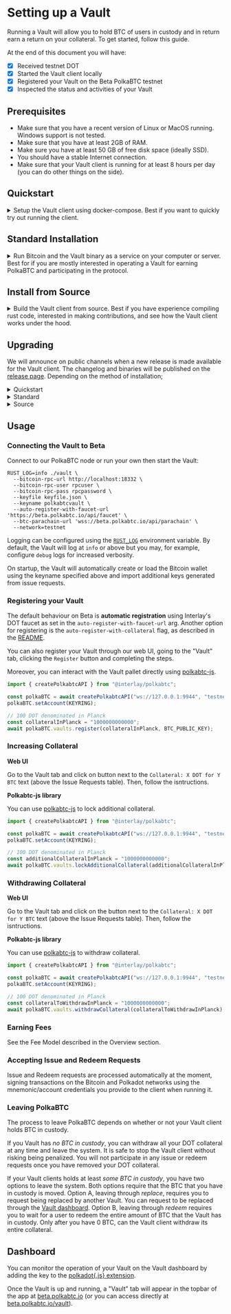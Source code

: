 # Setting up a Vault

Running a Vault will allow you to hold BTC of users in custody and in return earn a return on your collateral.
To get started, follow this guide.

At the end of this document you will have:

- [x] Received testnet DOT
- [x] Started the Vault client locally
- [x] Registered your Vault on the Beta PolkaBTC testnet
- [x] Inspected the status and activities of your Vault

## Prerequisites

- Make sure that you have a recent version of Linux or MacOS running. Windows support is not tested.
- Make sure that you have at least 2GB of RAM.
- Make sure you have at least 50 GB of free disk space (ideally SSD).
- You should have a stable Internet connection.
- Make sure that your Vault client is running for at least 8 hours per day (you can do other things on the side).

## Quickstart

<details>
<summary>
Setup the Vault client using docker-compose. Best if you want to quickly try out running the client.
</summary>

### 1. Download the docker-compose file to start the Vault client and the Bitcoin node

```shell
mkdir vault && cd vault
wget https://raw.githubusercontent.com/interlay/polkabtc-docs/master/scripts/vault/docker-compose.yml
```

### 2. Add your Polkadot account to use with your Vault

Add a `keyfile.json` file into that folder that contains the mnemonic of the account you want to use for the Vault, e.g.:

```json
{
  "polkabtcvault": "mango inspire guess truly stone husband double exhaust reflect wood soldier steel"
}
```

!> The mnemonic shown above is for display purposes only. DO NOT share or reuse menumonics.

You may use [subkey](https://substrate.dev/docs/en/knowledgebase/integrate/subkey) to generate this automatically:

```shell
subkey generate --output-type json | jq '{"polkabtcvault": .secretPhrase}' > keyfile.json
```

Please use a separate keyname and mnemonic for each client. This name determines which wallet to load on the Bitcoin full node.
If the Vault spends funds from another wallet this may be marked as theft.

### 3. Start the Vault client

(Optional) If you already have a locally running Bitcoin testnet node, only start the Vault client:

```shell
docker-compose up vault
```

?> You may need to edit the docker-compose to point `--bitcoin-rpc-url` to `http://localhost:18332`.

You can run the entire Vault client and the Bitcoin node with the following command:

```shell
docker-compose up
```

</details>

## Standard Installation

<details>
<summary>
Run Bitcoin and the Vault binary as a service on your computer or server. Best for if you are mostly interested in operating a Vault for earning PolkaBTC and participating in the protocol.
</summary>

!> This method is currently only supported for Linux.

### 1. Install a local Bitcoin node

Download and install a [Bitcoin Core full-node](https://bitcoin.org/en/full-node#what-is-a-full-node) by following the [Linux instructions](https://bitcoin.org/en/full-node#linux-instructions).

!> Remember to backup the wallet in the [data directory](https://en.bitcoin.it/wiki/Data_directory) to preserve keys held by your Vault.

### 2. Start the Bitcoin testnet node

?> Synchronizing the BTC testnet takes about 30 GB of storage and takes a couple of hours depending on your internet connection.

Since the Vault does not require a Bitcoin node with all the data and to reduce hardware requirements, you can start Bitcoin with the following [optimizations](https://bitcoin.org/en/full-node#what-is-a-full-node):

```shell
bitcoind -testnet -server -par=1 -maxuploadtarget=200 -blocksonly -rpcuser=rpcuser -rpcpassword=rpcpassword -fallbackfee=0.0002
```

!> The fallback fee argument is crucial. Without it, your vault may fail to make payments in certain circumstances, which it will be punished for.

### 3. Install the Vault client

Create a folder for your Vault and enter it:

```shell
mkdir vault && cd vault
```

Download the vault binary:

```shell
wget https://github.com/interlay/polkabtc-clients/releases/download/0.7.6/vault
```

Make the binary executable:

```shell
chmod +x vault
```

### 4. Add your Polkadot account to use with your Vault

Add a `keyfile.json` file into that folder that contains the mnemonic of the account you want to use for the Vault, e.g.:

```json
{
  "polkabtcvault": "mango inspire guess truly stone husband double exhaust reflect wood soldier steel"
}
```

!> The mnemonic shown above is for display purposes only. DO NOT share or reuse menumonics.

You may use [subkey](https://substrate.dev/docs/en/knowledgebase/integrate/subkey) to generate this automatically:

```shell
subkey generate --output-type json | jq '{"polkabtcvault": .secretPhrase}' > keyfile.json
```

Please use a separate keyname and mnemonic for each client. This name determines which wallet to load on the Bitcoin full node.
If the Vault spends funds from another wallet this may be marked as theft.

### 5.A. Start the Vault client as a systemd service

?> Some of the most common Linux systems support this approach (see [systemd](https://en.wikipedia.org/wiki/Systemd)).

```shell
wget https://raw.githubusercontent.com/interlay/polkabtc-docs/master/scripts/vault/setup
wget https://raw.githubusercontent.com/interlay/polkabtc-docs/master/scripts/vault/polkabtc-vault.service
chmod +x ./setup && sudo ./setup
systemctl daemon-reload
systemctl start polkabtc-vault.service
```

You can then check the status of your service by running:

```shell
journalctl --follow _SYSTEMD_UNIT=polkabtc-vault.service
```

Or by streaming the logs to the `vault.log` file in the current directory:

```shell
journalctl --follow _SYSTEMD_UNIT=polkabtc-vault.service &> vault.log
```

To stop the service, run:

```shell
systemctl stop polkabtc-vault.service
```

### 5.B. OPTIONAL: Start the Vault client directly

To start the client manually, follow the [instructions below](#usage).

</details>

## Install from Source

<details>
<summary>
Build the Vault client from source. Best if you have experience compiling rust code, interested in making contributions, and see how the Vault client works under the hood.
</summary>

?> Building from source requires `clang 11`. Make sure to check this via `clang -v`.

### 1. Install Rust

```shell
curl https://sh.rustup.rs -sSf | sh
rustup toolchain install nightly-2021-01-25
rustup default nightly-2021-01-25
```

### 2. Install a local Bitcoin node

Download and install a [Bitcoin Core full-node](https://bitcoin.org/en/full-node#what-is-a-full-node) by following the [Linux instructions](https://bitcoin.org/en/full-node#linux-instructions), [Windows instructions](https://bitcoin.org/en/full-node#windows-instructions) or [MAX OS X instructions](https://bitcoin.org/en/full-node#mac-os-x-instructions).

!> Remember to backup the wallet in the [data directory](https://en.bitcoin.it/wiki/Data_directory) to preserve keys held by your Vault.

### 3. Start the Bitcoin testnet node

?> Synchronizing the BTC testnet takes about 30 GB of storage and takes a couple of hours depending on your internet connection.

Since the Vault does not require a Bitcoin node with all the data and to reduce hardware requirements, you can start Bitcoin with the following [optimizations](https://bitcoin.org/en/full-node#what-is-a-full-node):

```shell
bitcoind -testnet -server -par=1 -maxuploadtarget=200 -blocksonly -rpcuser=rpcuser -rpcpassword=rpcpassword -fallbackfee=0.0002
```

!> The fallback fee argument is crucial. Without it, your vault may fail to make payments in certain circumstances, which it will be punished for.

### 4. Build the Vault client

?> This step will take about 45 minutes depending on your CPU.

Clone the Vault code, checkout release `0.7.6`, and build the client:

```shell
git clone git@github.com:interlay/polkabtc-clients.git
cd polkabtc-clients
git checkout 0.7.6
cargo build -p vault
```

### 5. Add your Polkadot account to use with your Vault

?> You can execute this step in parallel to step 4.

Add a `keyfile.json` file into that folder that contains the mnemonic of the account you want to use for the Vault, e.g.:

```json
{
  "polkabtcvault": "mango inspire guess truly stone husband double exhaust reflect wood soldier steel"
}
```

!> The mnemonic shown above is for display purposes only. DO NOT share or reuse menumonics.

You may use [subkey](https://substrate.dev/docs/en/knowledgebase/integrate/subkey) to generate this automatically:

```shell
subkey generate --output-type json | jq '{"polkabtcvault": .secretPhrase}' > keyfile.json
```

Please use a separate keyname and mnemonic for each client. This name determines which wallet to load on the Bitcoin full node.
If the Vault spends funds from another wallet this may be marked as theft.

### 6. Start the Vault client

To start the client, you can connect to our parachain full node:

```shell
RUST_LOG=info cargo run -p vault -- \
  --bitcoin-rpc-url http://localhost:18332 \
  --bitcoin-rpc-user rpcuser \
  --bitcoin-rpc-pass rpcpassword \
  --keyfile keyfile.json \
  --keyname polkabtcvault \
  --auto-register-with-faucet-url 'https://beta.polkabtc.io/api/faucet' \
  --btc-parachain-url 'wss://beta.polkabtc.io/api/parachain' \
  --network=testnet
```

### For a local development setup, check the README

Go to the Vault client [README](https://github.com/interlay/polkabtc-clients/tree/master/vault).

</details>

## Upgrading

We will announce on public channels when a new release is made available for the Vault client. The changelog and binaries will be published on the [release page](https://github.com/interlay/polkabtc-clients/releases). Depending on the method of installation;

<!-- QUICKSTART -->
<details>
<summary>
Quickstart
</summary>

### 1. Stop the containers

```shell
docker-compose down
```

### 2. Re-download the script

```shell
rm docker-compose.yaml
wget https://raw.githubusercontent.com/interlay/polkabtc-docs/master/scripts/vault/docker-compose.yml
docker-compose up
```

</details>

<!-- STANDARD -->
<details>
<summary>
Standard
</summary>

### 1. Stop the service

```shell
systemctl stop polkabtc-vault.service
```

OR terminate the process with `Ctrl+C`.

### 2. Re-download the binary and setup script

```shell
wget https://github.com/interlay/polkabtc-clients/releases/download/0.7.6/vault
wget https://raw.githubusercontent.com/interlay/polkabtc-docs/master/scripts/vault/setup
chmod +x ./setup && sudo ./setup
systemctl start polkabtc-vault.service
```

</details>

<!-- SOURCE -->
<details>
<summary>
Source
</summary>

Terminate the process using `Ctrl+C` and follow the instructions above to re-compile.

</details>

## Usage

### Connecting the Vault to Beta

Connect to our PolkaBTC node or run your own then start the Vault:

```shell
RUST_LOG=info ./vault \
  --bitcoin-rpc-url http://localhost:18332 \
  --bitcoin-rpc-user rpcuser \
  --bitcoin-rpc-pass rpcpassword \
  --keyfile keyfile.json \
  --keyname polkabtcvault \
  --auto-register-with-faucet-url 'https://beta.polkabtc.io/api/faucet' \
  --btc-parachain-url 'wss://beta.polkabtc.io/api/parachain' \
  --network=testnet
```

Logging can be configured using the [`RUST_LOG`](https://docs.rs/env_logger/0.8.3/env_logger/#enabling-logging) environment variable.
By default, the Vault will log at `info` or above but you may, for example, configure `debug` logs for increased verbosity.

On startup, the Vault will automatically create or load the Bitcoin wallet using the keyname specified above and import additional keys generated from issue requests.

### Registering your Vault

The default behaviour on Beta is **automatic registration** using Interlay's DOT faucet as set in the `auto-register-with-faucet-url` arg. Another option for registering is the `auto-register-with-collateral` flag, as described in the [README](https://github.com/interlay/polkabtc-clients/tree/master/vault).

You can also register your Vault through our web UI, going to the "Vault" tab, clicking the `Register` button and completing the steps.

Moreover, you can interact with the Vault pallet directly using [polkabtc-js](https://github.com/interlay/polkabtc-js).

```js
import { createPolkabtcAPI } from "@interlay/polkabtc";

const polkaBTC = await createPolkabtcAPI("ws://127.0.0.1:9944", "testnet");
polkaBTC.setAccount(KEYRING);

// 100 DOT denominated in Planck
const collateralInPlanck = "1000000000000";
await polkaBTC.vaults.register(collateralInPlanck, BTC_PUBLIC_KEY);
```

### Increasing Collateral

**Web UI**

Go to the Vault tab and click on button next to the `Collateral: X DOT for Y BTC` text (above the Issue Requests table). Then, follow the isntructions.

**Polkabtc-js library**

You can use [polkabtc-js](https://github.com/interlay/polkabtc-js) to lock additional collateral.

```js
import { createPolkabtcAPI } from "@interlay/polkabtc";

const polkaBTC = await createPolkabtcAPI("ws://127.0.0.1:9944", "testnet");
polkaBTC.setAccount(KEYRING);

// 100 DOT denominated in Planck
const additionalCollateralInPlanck = "1000000000000";
await polkaBTC.vaults.lockAdditionalCollateral(additionalCollateralInPlanck);
```

### Withdrawing Collateral

**Web UI**

Go to the Vault tab and click on the button next to the `Collateral: X DOT for Y BTC` text (above the Issue Requests table). Then, follow the isntructions.

**Polkabtc-js library**

You can use [polkabtc-js](https://github.com/interlay/polkabtc-js) to withdraw collateral.

```js
import { createPolkabtcAPI } from "@interlay/polkabtc";

const polkaBTC = await createPolkabtcAPI("ws://127.0.0.1:9944", "testnet");
polkaBTC.setAccount(KEYRING);

// 100 DOT denominated in Planck
const collateralToWithdrawInPlanck = "1000000000000";
await polkaBTC.vaults.withdrawCollateral(collateralToWithdrawInPlanck);
```

### Earning Fees

See the Fee Model described in the Overview section.

### Accepting Issue and Redeem Requests

Issue and Redeem requests are processed automatically at the moment, signing transactions on the Bitcoin and Polkadot networks using the mnemonic/account credentials you provide to the client when running it.

### Leaving PolkaBTC

The process to leave PolkaBTC depends on whether or not your Vault client holds BTC in custody.

If you Vault has _no BTC in custody_, you can withdraw all your DOT collateral at any time and leave the system. It is safe to stop the Vault client without risking being penalized. You will not participate in any issue or redeem requests once you have removed your DOT collateral.

If your Vault clients holds at least _some BTC in custody_, you have two options to leave the system. Both options require that the BTC that you have in custody is moved. Option A, leaving through _replace_, requires you to request being replaced by another Vault. You can request to be replaced through the [Vault dashboard](https://beta.polkabtc.io/vault). Option B, leaving through _redeem_ requires you to wait for a user to redeem the entire amount of BTC that the Vault has in custody. Only after you have 0 BTC, can the Vault client withdraw its entire collateral.

<!-- ## Advanced

### Key Management

### Running the Vault as a Service

### Restarting the Vault

### Making Changes to the Vault -->

## Dashboard

You can monitor the operation of your Vault on the Vault dashboard by adding the key to the [polkadot{.js} extension](https://polkadot.js.org/extension/).

Once the Vault is up and running, a "Vault" tab will appear in the topbar of the app at [beta.polkabtc.io](https://beta.polkabtc.io/) (or you can access directly at [beta.polkabtc.io/vault](https://beta.polkabtc.io/vault)).

